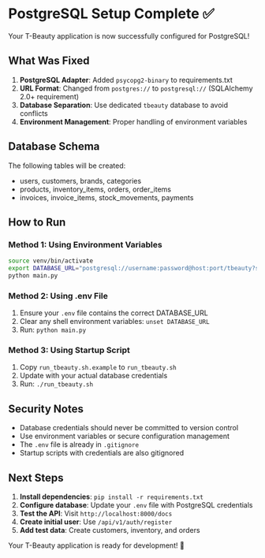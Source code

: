 # PostgreSQL Setup Complete ✅

Your T-Beauty application is now successfully configured for PostgreSQL!

## What Was Fixed

1. **PostgreSQL Adapter**: Added `psycopg2-binary` to requirements.txt
2. **URL Format**: Changed from `postgres://` to `postgresql://` (SQLAlchemy 2.0+ requirement)
3. **Database Separation**: Use dedicated `tbeauty` database to avoid conflicts
4. **Environment Management**: Proper handling of environment variables

## Database Schema

The following tables will be created:
- users, customers, brands, categories
- products, inventory_items, orders, order_items
- invoices, invoice_items, stock_movements, payments

## How to Run

### Method 1: Using Environment Variables
```bash
source venv/bin/activate
export DATABASE_URL="postgresql://username:password@host:port/tbeauty?sslmode=require"
python main.py
```

### Method 2: Using .env File
1. Ensure your `.env` file contains the correct DATABASE_URL
2. Clear any shell environment variables: `unset DATABASE_URL`
3. Run: `python main.py`

### Method 3: Using Startup Script
1. Copy `run_tbeauty.sh.example` to `run_tbeauty.sh`
2. Update with your actual database credentials
3. Run: `./run_tbeauty.sh`

## Security Notes

- Database credentials should never be committed to version control
- Use environment variables or secure configuration management
- The `.env` file is already in `.gitignore`
- Startup scripts with credentials are also gitignored

## Next Steps

1. **Install dependencies**: `pip install -r requirements.txt`
2. **Configure database**: Update your `.env` file with PostgreSQL credentials
3. **Test the API**: Visit `http://localhost:8000/docs`
4. **Create initial user**: Use `/api/v1/auth/register`
5. **Add test data**: Create customers, inventory, and orders

Your T-Beauty application is ready for development! 🎉